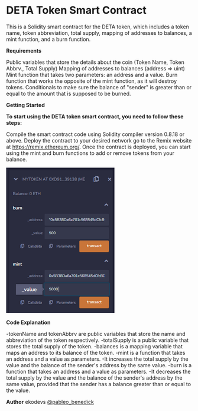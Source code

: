 # DETA Token Smart Contract

This is a Solidity smart contract for the DETA token, which includes a token name, token abbreviation, total supply, mapping of addresses to balances, a mint function, and a burn function.

**Requirements**

Public variables that store the details about the coin (Token Name, Token Abbrv., Total Supply)
Mapping of addresses to balances (address => uint)
Mint function that takes two parameters: an address and a value.
Burn function that works the opposite of the mint function, as it will destroy tokens.
Conditionals to make sure the balance of "sender" is greater than or equal to the amount that is supposed to be burned.

**Getting Started**

**To start using the DETA token smart contract, you need to follow these steps:**

Compile the smart contract code using Solidity compiler version 0.8.18 or above.
Deploy the contract to your desired network go to the Remix website at https://remix.ethereum.org/.
Once the contract is deployed, you can start using the mint and burn functions to add or remove tokens from your balance.

![1](Capture.PNG)

**Code Explanation**

-tokenName and tokenAbbrv are public variables that store the name and abbreviation of the token respectively.
-totalSupply is a public variable that stores the total supply of the token.
-balances is a mapping variable that maps an address to its balance of the token.
-mint is a function that takes an address and a value as parameters. 
-It increases the total supply by the value and the balance of the sender's address by the same value.
-burn is a function that takes an address and a value as parameters. 
-It decreases the total supply by the value and the balance of the sender's address by the same value, provided that the sender has a balance greater than or equal to the value.

**Author**
ekodevs
[@pableo_benedick](https://twitter.com/pableo_benedick)